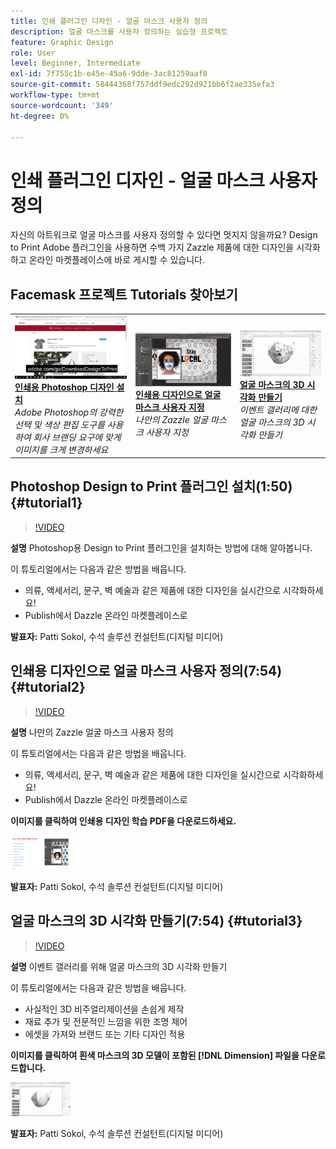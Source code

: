 ```yaml
---
title: 인쇄 플러그인 디자인 - 얼굴 마스크 사용자 정의
description: 얼굴 마스크를 사용자 정의하는 실습형 프로젝트
feature: Graphic Design
role: User
level: Beginner, Intermediate
exl-id: 7f755c1b-e45e-45a6-9dde-3ac81259aaf8
source-git-commit: 58444368f757ddf9edc292d921bb6f2ae335efa3
workflow-type: tm+mt
source-wordcount: '349'
ht-degree: 0%

---
```


# 인쇄 플러그인 디자인 - 얼굴 마스크 사용자 정의

자신의 아트워크로 얼굴 마스크를 사용자 정의할 수 있다면 멋지지 않을까요? Design to Print Adobe 플러그인을 사용하면 수백 가지 Zazzle 제품에 대한 디자인을 시각화하고 온라인 마켓플레이스에 바로 게시할 수 있습니다.

## Facemask 프로젝트 Tutorials 찾아보기

<table style="table-layout:fixed">
<tr>
 <td>
   <a href="handsonproject.md#tutorial1">
      <img alt="Photoshop Design to Print 플러그인 설치" src="../assets/d2p_install_sokol_thumbnail.jpg" />
   </a>
    <div>
   <a href="handsonproject.md#tutorial1"><strong>인쇄용 Photoshop 디자인 설치</strong></a>
    </div>
    <em>Adobe Photoshop의 강력한 선택 및 색상 편집 도구를 사용하여 회사 브랜딩 요구에 맞게 이미지를 크게 변경하세요</em>
    <br>
  </td>
  <td>
    <a href="handsonproject.md#tutorial2">
        <img alt="인쇄용 디자인으로 얼굴 마스크 사용자 정의" src="../assets/d2p_faceMask_sokol_thumbnail.jpg" />
    </a>
    <div>
    <a href="handsonproject.md#tutorial2"><strong>인쇄용 디자인으로 얼굴 마스크 사용자 지정</strong></a>
    </div>
    <em>나만의 Zazzle 얼굴 마스크 사용자 지정</em>
    <br>
  </td>
  <td>
    <a href="handsonproject.md#tutorial3">
      <img alt="얼굴 마스크의 3D 시각화 만들기" src="../assets/DN_faceMaskShare_sokol_thumbnail.jpg" />
   </a>
    <div>
   <a href="handsonproject.md#tutorial3"><strong>얼굴 마스크의 3D 시각화 만들기</strong></a>
    </div>
    <em>이벤트 갤러리에 대한 얼굴 마스크의 3D 시각화 만들기</em>
    <br>
  </td>
</tr>
</table>

## Photoshop Design to Print 플러그인 설치(1:50) {#tutorial1}

>[!VIDEO](https://video.tv.adobe.com/v/327096?hidetitle=true)

**설명**
Photoshop용 Design to Print 플러그인을 설치하는 방법에 대해 알아봅니다.

이 튜토리얼에서는 다음과 같은 방법을 배웁니다.
* 의류, 액세서리, 문구, 벽 예술과 같은 제품에 대한 디자인을 실시간으로 시각화하세요!
* Publish에서 Dazzle 온라인 마켓플레이스로

**발표자:**
Patti Sokol, 수석 솔루션 컨설턴트(디지털 미디어)

## 인쇄용 디자인으로 얼굴 마스크 사용자 정의(7:54) {#tutorial2}

>[!VIDEO](https://video.tv.adobe.com/v/327097?hidetitle=true)

**설명**
나만의 Zazzle 얼굴 마스크 사용자 정의

이 튜토리얼에서는 다음과 같은 방법을 배웁니다.
* 의류, 액세서리, 문구, 벽 예술과 같은 제품에 대한 디자인을 실시간으로 시각화하세요!
* Publish에서 Dazzle 온라인 마켓플레이스로

**이미지를 클릭하여 인쇄용 디자인 학습 PDF을 다운로드하세요.**

[![인쇄할 디자인 학습](../assets/LearnDesigntoPrint_96.png)](../assets/LearnDesigntoPrint.pdf)

**발표자:**
Patti Sokol, 수석 솔루션 컨설턴트(디지털 미디어)

## 얼굴 마스크의 3D 시각화 만들기(7:54) {#tutorial3}

>[!VIDEO](https://video.tv.adobe.com/v/327098?hidetitle=true)

**설명**
이벤트 갤러리를 위해 얼굴 마스크의 3D 시각화 만들기

이 튜토리얼에서는 다음과 같은 방법을 배웁니다.
* 사실적인 3D 비주얼리제이션을 손쉽게 제작
* 재료 추가 및 전문적인 느낌을 위한 조명 제어
* 에셋을 가져와 브랜드 또는 기타 디자인 적용

**이미지를 클릭하여 흰색 마스크의 3D 모델이 포함된 [!DNL Dimension] 파일을 다운로드합니다.**

[![비교 이미지](../assets/whitemask_96.png)](https://stock.adobe.com/search/3d-assets?load_type=search&native_visual_search=&similar_content_id=&is_recent_search=&search_type=usertyped&k=face+mask&asset_id=324075591)

**발표자:**
Patti Sokol, 수석 솔루션 컨설턴트(디지털 미디어)
